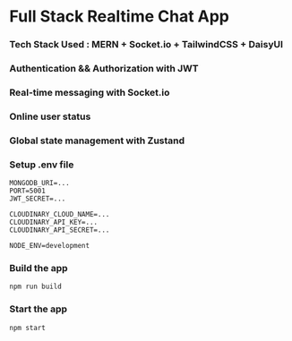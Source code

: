 # Full Stack Realtime Chat App


### Tech Stack Used : MERN + Socket.io + TailwindCSS + DaisyUI
### Authentication && Authorization with JWT
### Real-time messaging with Socket.io
### Online user status
### Global state management with Zustand

### Setup .env file 

```
MONGODB_URI=...
PORT=5001
JWT_SECRET=...

CLOUDINARY_CLOUD_NAME=...
CLOUDINARY_API_KEY=...
CLOUDINARY_API_SECRET=...

NODE_ENV=development
```

### Build the app
```
npm run build
```

### Start the app
```
npm start
```
